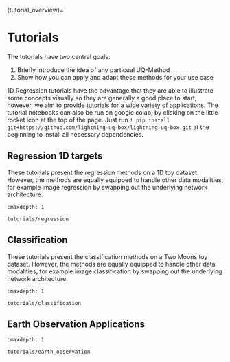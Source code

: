 (tutorial_overview)=

# Tutorials

The tutorials have two central goals:

1. Briefly introduce the idea of any particual UQ-Method
2. Show how you can apply and adapt these methods for your use case

1D Regression tutorials have the advantage that they are able to illustrate some concepts visually so they are generally a good place to start, however, we aim to provide tutorials for a wide variety of applications. The tutorial notebooks can also be run on google colab, by clicking on the little rocket icon at the top of the page. Just run `! pip install git+https://github.com/lightning-uq-box/lightning-uq-box.git` at the beginning to install all necessary dependencies.


## Regression 1D targets

These tutorials present the regression methods on a 1D toy dataset. However, the methods are equally equipped to handle other data modalities, for example image regression by swapping out the underlying network architecture.

```{toctree}
:maxdepth: 1

tutorials/regression
```

## Classification

These tutorials present the classification methods on a Two Moons toy dataset. However, the methods are equally equipped to handle other data modalities, for example image classification by swapping out the underlying network architecture.

```{toctree}
:maxdepth: 1

tutorials/classification
```

## Earth Observation Applications

```{toctree}
:maxdepth: 1

tutorials/earth_observation
```

